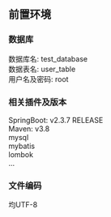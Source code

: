 ## 前置环境
### 数据库 
数据库名: test_database <br>
数据表名: user_table <br>
用户名及密码: root <br>

### 相关插件及版本
SpringBoot: v2.3.7 RELEASE <br>
Maven: v3.8 <br>
mysql <br>
mybatis <br>
lombok <br>
...

### 文件编码
均UTF-8

